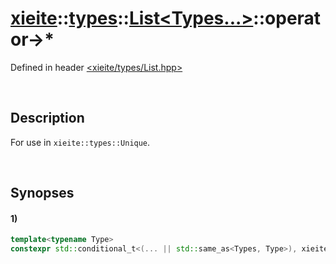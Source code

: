 # [xieite](../../xieite.md)\:\:[types](../../types.md)\:\:[List\<Types...\>](../List.md)\:\:operator-\>*
Defined in header [<xieite/types/List.hpp>](../../../include/xieite/types/List.hpp)

&nbsp;

## Description
For use in `xieite::types::Unique`.

&nbsp;

## Synopses
#### 1)
```cpp
template<typename Type>
constexpr std::conditional_t<(... || std::same_as<Types, Type>), xieite::types::List<Types...>, xieite::types::List<Types..., Type>> operator->*(xieite::types::List<Type>) const noexcept;
```
